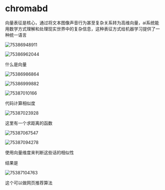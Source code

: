 #  chromabd

 向量表征是核心，通过将文本图像声音行为甚至复杂关系转为高维向量，ai系统能用数学方式理解和处理现实世界中的复杂信息，这种表征方式给机器学习提供了一种统一语言

![75386948911](C:\Users\zxh\Desktop\前端\数据库\向量数据库\chromaBd.assets\1753869489119.png)

![75386962044](C:\Users\zxh\Desktop\前端\数据库\向量数据库\chromaBd.assets\1753869620448.png)

什么是向量

![75386986864](C:\Users\zxh\Desktop\前端\数据库\向量数据库\chromaBd.assets\1753869868640.png)

![75386999882](C:\Users\zxh\Desktop\前端\数据库\向量数据库\chromaBd.assets\1753869998820.png)

![75387010166](C:\Users\zxh\Desktop\前端\数据库\向量数据库\chromaBd.assets\1753870101663.png)



代码计算相似度

![75387023928](C:\Users\zxh\Desktop\前端\数据库\向量数据库\chromaBd.assets\1753870239287.png)

这里有一个求距离的函数

![75387067547](C:\Users\zxh\Desktop\前端\数据库\向量数据库\chromaBd.assets\1753870675471.png)

![75387094278](C:\Users\zxh\Desktop\前端\数据库\向量数据库\chromaBd.assets\1753870942786.png)

使用向量维度来判断这些话的相似性

结果是

![75387104763](C:\Users\zxh\Desktop\前端\数据库\向量数据库\chromaBd.assets\1753871047636.png)

这个可以做网页推荐算法